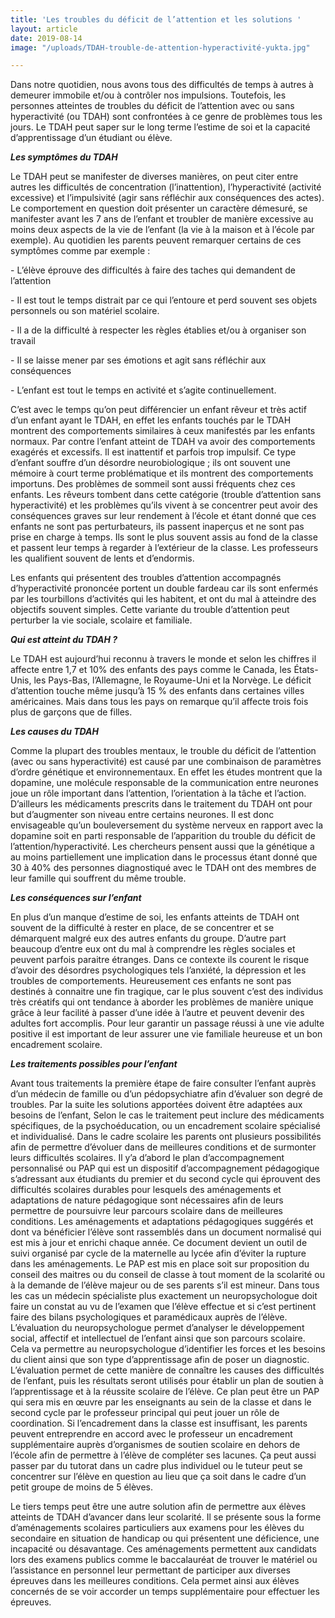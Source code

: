 ```yaml
---
title: 'Les troubles du déficit de l’attention et les solutions '
layout: article
date: 2019-08-14
image: "/uploads/TDAH-trouble-de-attention-hyperactivité-yukta.jpg"

---
```

Dans notre quotidien, nous avons tous des difficultés de temps à autres à demeurer immobile et/ou à contrôler nos impulsions. Toutefois, les personnes atteintes de troubles du déficit de l’attention avec ou sans hyperactivité (ou TDAH) sont confrontées à ce genre de problèmes tous les jours. Le TDAH peut saper sur le long terme l’estime de soi et la capacité d’apprentissage d’un étudiant ou élève.

**_Les symptômes du TDAH_**

Le TDAH peut se manifester de diverses manières, on peut citer entre autres les difficultés de concentration (l’inattention), l’hyperactivité (activité excessive) et l’impulsivité (agir sans réfléchir aux conséquences des actes). Le comportement en question doit présenter un caractère démesuré, se manifester avant les 7 ans de l’enfant et troubler de manière excessive au moins deux aspects de la vie de l’enfant (la vie à la maison et à l’école par exemple).
Au quotidien les parents peuvent remarquer certains de ces symptômes comme par exemple :

\-  L’élève éprouve des difficultés à faire des taches qui demandent de l’attention

\-  Il est tout le temps distrait par ce qui l’entoure et perd souvent ses objets personnels ou son matériel scolaire.

\-  Il a de la difficulté à respecter les règles établies et/ou à organiser son travail

\-  Il se laisse mener par ses émotions et agit sans réfléchir aux conséquences

\-  L’enfant est tout le temps en activité et s’agite continuellement.

C’est avec le temps qu’on peut différencier un enfant rêveur et très actif d’un enfant ayant le TDAH, en effet les enfants touchés par le TDAH montrent des comportements similaires à ceux manifestés par les enfants normaux. Par contre l’enfant atteint de TDAH va avoir des comportements exagérés et excessifs. Il est inattentif et parfois trop impulsif. Ce type d’enfant souffre d’un désordre neurobiologique ; ils ont souvent une mémoire à court terme problématique et ils montrent des comportements importuns.
Des problèmes de sommeil sont aussi fréquents chez ces enfants. Les rêveurs tombent dans cette catégorie (trouble d’attention sans hyperactivité) et les problèmes qu’ils vivent à se concentrer peut avoir des conséquences graves sur leur rendement à l’école et étant donné que ces enfants ne sont pas perturbateurs, ils passent inaperçus et ne sont pas prise en charge à temps. Ils sont le plus souvent assis au fond de la classe et passent leur temps à regarder à l’extérieur de la classe. Les professeurs les qualifient souvent de lents et d’endormis.

Les enfants qui présentent des troubles d’attention accompagnés d’hyperactivité prononcée portent un double fardeau car ils sont enfermés par les tourbillons d’activités qui les habitent, et ont du mal à atteindre des objectifs souvent simples. Cette variante du trouble d’attention peut perturber la vie sociale, scolaire et familiale.

**_Qui est atteint du TDAH ?_**

Le TDAH est aujourd’hui reconnu à travers le monde et selon les chiffres il affecte entre 1,7 et 10% des enfants des pays comme le Canada, les États-Unis, les Pays-Bas, l’Allemagne, le Royaume-Uni et la Norvège. Le déficit d’attention touche même jusqu’à 15 % des enfants dans certaines villes américaines. Mais dans tous les pays on remarque qu’il affecte trois fois plus de garçons que de filles.

**_Les causes du TDAH_**

Comme la plupart des troubles mentaux, le trouble du déficit de l’attention (avec ou sans hyperactivité) est causé par une combinaison de paramètres d’ordre génétique et environnementaux. En effet les études montrent que la dopamine, une molécule responsable de la communication entre neurones joue un rôle important dans l’attention, l’orientation à la tâche et l’action. D’ailleurs les médicaments prescrits dans le traitement du TDAH ont pour but d’augmenter son niveau entre certains neurones. Il est donc envisageable qu’un bouleversement du système nerveux en rapport avec la dopamine soit en parti responsable de l’apparition du trouble du déficit de l’attention/hyperactivité.
Les chercheurs pensent aussi que la génétique a au moins partiellement une implication dans le processus étant donné que 30 à 40% des personnes diagnostiqué avec le TDAH ont des membres de leur famille qui souffrent du même trouble.

**_Les conséquences sur l’enfant_**

En plus d’un manque d’estime de soi, les enfants atteints de TDAH ont souvent de la difficulté à rester en place, de se concentrer et se démarquent malgré eux des autres enfants du groupe. D’autre part beaucoup d’entre eux ont du mal à comprendre les règles sociales et peuvent parfois paraitre étranges. Dans ce contexte ils courent le risque d’avoir des désordres psychologiques tels l’anxiété, la dépression et les troubles de comportements.
Heureusement ces enfants ne sont pas destinés à connaitre une fin tragique, car le plus souvent c’est des individus très créatifs qui ont tendance à aborder les problèmes de manière unique grâce à leur facilité à passer d’une idée à l’autre et peuvent devenir des adultes fort accomplis. Pour leur garantir un passage réussi à une vie adulte positive il est important de leur assurer une vie familiale heureuse et un bon encadrement scolaire.

**_Les traitements possibles pour l’enfant_**

Avant tous traitements la première étape de faire consulter l’enfant auprès d’un médecin de famille ou d’un pédopsychiatre afin d’évaluer son degré de troubles. Par la suite les solutions apportées doivent être adaptées aux besoins de l’enfant, Selon le cas le traitement peut inclure des médicaments spécifiques, de la psychoéducation, ou un encadrement scolaire spécialisé et individualisé.
Dans le cadre scolaire les parents ont plusieurs possibilités afin de permettre d’évoluer dans de meilleures conditions et de surmonter leurs difficultés scolaires. Il y’a d’abord le plan d’accompagnement personnalisé ou PAP qui est un dispositif d’accompagnement pédagogique s’adressant aux étudiants du premier et du second cycle qui éprouvent des difficultés scolaires durables pour lesquels des aménagements et adaptations de nature pédagogique sont nécessaires afin de leurs permettre de poursuivre leur parcours scolaire dans de meilleures conditions. Les aménagements et adaptations pédagogiques suggérés et dont va bénéficier l’élève sont rassemblés dans un document normalisé qui est mis à jour et enrichi chaque année. Ce document devient un outil de suivi organisé par cycle de la maternelle au lycée afin d’éviter la rupture dans les aménagements. Le PAP est mis en place soit sur proposition du conseil des maitres ou du conseil de classe à tout moment de la scolarité ou à la demande de l’élève majeur ou de ses parents s’il est mineur. Dans tous les cas un médecin spécialiste plus exactement un neuropsychologue doit faire un constat au vu de l’examen que l’élève effectue et si c’est pertinent faire des bilans psychologiques et paramédicaux auprès de l’élève.
L’évaluation du neuropsychologue permet d’analyser le développement social, affectif et intellectuel de l’enfant ainsi que son parcours scolaire. Cela va permettre au neuropsychologue d’identifier les forces et les besoins du client ainsi que son type d’apprentissage afin de poser un diagnostic. L’évaluation permet de cette manière de connaître les causes des difficultés de l’enfant, puis les résultats seront utilisés pour établir un plan de soutien à l’apprentissage et à la réussite scolaire de l’élève. Ce plan peut être un PAP qui sera mis en œuvre par les enseignants au sein de la classe et dans le second cycle par le professeur principal qui peut jouer un rôle de coordination.  Si l’encadrement dans la classe est insuffisant, les parents peuvent entreprendre en accord avec le professeur un encadrement supplémentaire auprès d’organismes de soutien scolaire en dehors de l’école afin de permettre à l’élève de compléter ses lacunes. Ça peut aussi passer par du tutorat dans un cadre plus individuel ou le tuteur peut se concentrer sur l’élève en question au lieu que ça soit dans le cadre d’un petit groupe de moins de 5 élèves.

Le tiers temps peut être une autre solution afin de permettre aux élèves atteints de TDAH d’avancer dans leur scolarité. Il se présente sous la forme d’aménagements scolaires particuliers aux examens pour les élèves du secondaire en situation de handicap ou qui présentent une déficience, une incapacité ou désavantage. Ces aménagements permettent aux candidats lors des examens publics comme le baccalauréat de trouver le matériel ou l’assistance en personnel leur permettant de participer aux diverses épreuves dans les meilleures conditions. Cela permet ainsi aux élèves concernés de se voir accorder un temps supplémentaire pour effectuer les épreuves.
